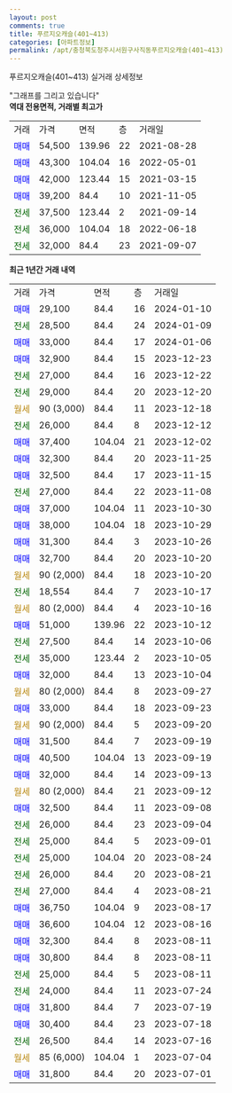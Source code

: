 ```yaml
---
layout: post
comments: true
title: 푸르지오캐슬(401~413)
categories: [아파트정보]
permalink: /apt/충청북도청주시서원구사직동푸르지오캐슬(401~413)
---
```


푸르지오캐슬(401~413) 실거래 상세정보

<script type="text/javascript">
  google.charts.load('current', {'packages':['line', 'corechart']});
  google.charts.setOnLoadCallback(drawChart);

  function drawChart() {
    var data = new google.visualization.DataTable();
    data.addColumn('date', '거래일');
    data.addColumn('number', "매매");
    data.addColumn('number', "전세");
    data.addColumn('number', "전매");

    data.addRows([[new Date(Date.parse("2024-01-10")), 29100, null, null], [new Date(Date.parse("2024-01-09")), null, 28500, null], [new Date(Date.parse("2024-01-06")), 33000, null, null], [new Date(Date.parse("2023-12-23")), 32900, null, null], [new Date(Date.parse("2023-12-22")), null, 27000, null], [new Date(Date.parse("2023-12-20")), null, 29000, null], [new Date(Date.parse("2023-12-18")), null, null, null], [new Date(Date.parse("2023-12-12")), null, 26000, null], [new Date(Date.parse("2023-12-02")), 37400, null, null], [new Date(Date.parse("2023-11-25")), 32300, null, null], [new Date(Date.parse("2023-11-15")), 32500, null, null], [new Date(Date.parse("2023-11-08")), null, 27000, null], [new Date(Date.parse("2023-10-30")), 37000, null, null], [new Date(Date.parse("2023-10-29")), 38000, null, null], [new Date(Date.parse("2023-10-26")), 31300, null, null], [new Date(Date.parse("2023-10-20")), 32700, null, null], [new Date(Date.parse("2023-10-20")), null, null, null], [new Date(Date.parse("2023-10-17")), null, 18554, null], [new Date(Date.parse("2023-10-16")), null, null, null], [new Date(Date.parse("2023-10-12")), 51000, null, null], [new Date(Date.parse("2023-10-06")), null, 27500, null], [new Date(Date.parse("2023-10-05")), null, 35000, null], [new Date(Date.parse("2023-10-04")), 32000, null, null], [new Date(Date.parse("2023-09-27")), null, null, null], [new Date(Date.parse("2023-09-23")), 33000, null, null], [new Date(Date.parse("2023-09-20")), null, null, null], [new Date(Date.parse("2023-09-19")), 31500, null, null], [new Date(Date.parse("2023-09-19")), 40500, null, null], [new Date(Date.parse("2023-09-13")), 32000, null, null], [new Date(Date.parse("2023-09-12")), null, null, null], [new Date(Date.parse("2023-09-08")), 32500, null, null], [new Date(Date.parse("2023-09-04")), null, 26000, null], [new Date(Date.parse("2023-09-01")), null, 25000, null], [new Date(Date.parse("2023-08-24")), null, 25000, null], [new Date(Date.parse("2023-08-21")), null, 26000, null], [new Date(Date.parse("2023-08-21")), null, 27000, null], [new Date(Date.parse("2023-08-17")), 36750, null, null], [new Date(Date.parse("2023-08-16")), 36600, null, null], [new Date(Date.parse("2023-08-11")), 32300, null, null], [new Date(Date.parse("2023-08-11")), 30800, null, null], [new Date(Date.parse("2023-08-11")), null, 25000, null], [new Date(Date.parse("2023-07-24")), null, 24000, null], [new Date(Date.parse("2023-07-19")), 31800, null, null], [new Date(Date.parse("2023-07-18")), 30400, null, null], [new Date(Date.parse("2023-07-16")), null, 26500, null], [new Date(Date.parse("2023-07-04")), null, null, null], [new Date(Date.parse("2023-07-01")), 31800, null, null]]);

    var options = {
      hAxis: {
        format: 'yyyy/MM/dd'
      },    
      lineWidth: 0,
      pointsVisible: true,    
      title: '최근 1년간 유형별 실거래가 분포',
      legend: { position: 'bottom' }
    };

    var formatter = new google.visualization.NumberFormat({pattern:'###,###'} );
    formatter.format(data, 1);
    formatter.format(data, 2);
    
    setTimeout(function() {
        var chart = new google.visualization.LineChart(document.getElementById('columnchart_material'));
        chart.draw(data, (options));
        document.getElementById('loading').style.display = 'none';
    }, 200);
  }
</script>


<div id="loading" style="z-index:20; display: block; margin-left: 0px">"그래프를 그리고 있습니다"</div>
<div id="columnchart_material" style="width: 95%; margin-left: 0px; display: block"></div>
<!-- contents start -->
<b>역대 전용면적, 거래별 최고가</b>
<table class="sortable">
    <tr>
      <td>거래</td>
      <td>가격</td>
      <td>면적</td>
      <td>층</td>
      <td>거래일</td>
    </tr>
        <tr>
          <td><a style="color: blue">매매</a></td>
          <td>54,500</td>
          <td>139.96</td>
          <td>22</td>
          <td>2021-08-28</td>
        </tr>            <tr>
          <td><a style="color: blue">매매</a></td>
          <td>43,300</td>
          <td>104.04</td>
          <td>16</td>
          <td>2022-05-01</td>
        </tr>            <tr>
          <td><a style="color: blue">매매</a></td>
          <td>42,000</td>
          <td>123.44</td>
          <td>15</td>
          <td>2021-03-15</td>
        </tr>            <tr>
          <td><a style="color: blue">매매</a></td>
          <td>39,200</td>
          <td>84.4</td>
          <td>10</td>
          <td>2021-11-05</td>
        </tr>        
        <tr>
              <td><a style="color: darkgreen">전세</a></td>
              <td>37,500</td>
              <td>123.44</td>
              <td>2</td>
              <td>2021-09-14</td>
            </tr>            <tr>
              <td><a style="color: darkgreen">전세</a></td>
              <td>36,000</td>
              <td>104.04</td>
              <td>18</td>
              <td>2022-06-18</td>
            </tr>            <tr>
              <td><a style="color: darkgreen">전세</a></td>
              <td>32,000</td>
              <td>84.4</td>
              <td>23</td>
              <td>2021-09-07</td>
            </tr>        
    
</table>

<b>최근 1년간 거래 내역</b>

<table class="sortable">
    <tr>
      <td>거래</td>
      <td>가격</td>
      <td>면적</td>
      <td>층</td>
      <td>거래일</td>
    </tr>
    <tr>
      <td><a style="color: blue">매매</a></td>
      <td>29,100</td>
      <td>84.4</td>
      <td>16</td>
      <td>2024-01-10</td>
    </tr>          <tr>
      <td><a style="color: darkgreen">전세</a></td>
      <td>28,500</td>
      <td>84.4</td>
      <td>24</td>
      <td>2024-01-09</td>
    </tr>          <tr>
      <td><a style="color: blue">매매</a></td>
      <td>33,000</td>
      <td>84.4</td>
      <td>17</td>
      <td>2024-01-06</td>
    </tr>          <tr>
      <td><a style="color: blue">매매</a></td>
      <td>32,900</td>
      <td>84.4</td>
      <td>15</td>
      <td>2023-12-23</td>
    </tr>          <tr>
      <td><a style="color: darkgreen">전세</a></td>
      <td>27,000</td>
      <td>84.4</td>
      <td>16</td>
      <td>2023-12-22</td>
    </tr>          <tr>
      <td><a style="color: darkgreen">전세</a></td>
      <td>29,000</td>
      <td>84.4</td>
      <td>20</td>
      <td>2023-12-20</td>
    </tr>          <tr>
      <td><a style="color: darkgoldenrod">월세</a></td>
      <td>90 (3,000)</td>
      <td>84.4</td>
      <td>11</td>
      <td>2023-12-18</td>
    </tr>          <tr>
      <td><a style="color: darkgreen">전세</a></td>
      <td>26,000</td>
      <td>84.4</td>
      <td>8</td>
      <td>2023-12-12</td>
    </tr>          <tr>
      <td><a style="color: blue">매매</a></td>
      <td>37,400</td>
      <td>104.04</td>
      <td>21</td>
      <td>2023-12-02</td>
    </tr>          <tr>
      <td><a style="color: blue">매매</a></td>
      <td>32,300</td>
      <td>84.4</td>
      <td>20</td>
      <td>2023-11-25</td>
    </tr>          <tr>
      <td><a style="color: blue">매매</a></td>
      <td>32,500</td>
      <td>84.4</td>
      <td>17</td>
      <td>2023-11-15</td>
    </tr>          <tr>
      <td><a style="color: darkgreen">전세</a></td>
      <td>27,000</td>
      <td>84.4</td>
      <td>22</td>
      <td>2023-11-08</td>
    </tr>          <tr>
      <td><a style="color: blue">매매</a></td>
      <td>37,000</td>
      <td>104.04</td>
      <td>11</td>
      <td>2023-10-30</td>
    </tr>          <tr>
      <td><a style="color: blue">매매</a></td>
      <td>38,000</td>
      <td>104.04</td>
      <td>18</td>
      <td>2023-10-29</td>
    </tr>          <tr>
      <td><a style="color: blue">매매</a></td>
      <td>31,300</td>
      <td>84.4</td>
      <td>3</td>
      <td>2023-10-26</td>
    </tr>          <tr>
      <td><a style="color: blue">매매</a></td>
      <td>32,700</td>
      <td>84.4</td>
      <td>20</td>
      <td>2023-10-20</td>
    </tr>          <tr>
      <td><a style="color: darkgoldenrod">월세</a></td>
      <td>90 (2,000)</td>
      <td>84.4</td>
      <td>18</td>
      <td>2023-10-20</td>
    </tr>          <tr>
      <td><a style="color: darkgreen">전세</a></td>
      <td>18,554</td>
      <td>84.4</td>
      <td>7</td>
      <td>2023-10-17</td>
    </tr>          <tr>
      <td><a style="color: darkgoldenrod">월세</a></td>
      <td>80 (2,000)</td>
      <td>84.4</td>
      <td>4</td>
      <td>2023-10-16</td>
    </tr>          <tr>
      <td><a style="color: blue">매매</a></td>
      <td>51,000</td>
      <td>139.96</td>
      <td>22</td>
      <td>2023-10-12</td>
    </tr>          <tr>
      <td><a style="color: darkgreen">전세</a></td>
      <td>27,500</td>
      <td>84.4</td>
      <td>14</td>
      <td>2023-10-06</td>
    </tr>          <tr>
      <td><a style="color: darkgreen">전세</a></td>
      <td>35,000</td>
      <td>123.44</td>
      <td>2</td>
      <td>2023-10-05</td>
    </tr>          <tr>
      <td><a style="color: blue">매매</a></td>
      <td>32,000</td>
      <td>84.4</td>
      <td>13</td>
      <td>2023-10-04</td>
    </tr>          <tr>
      <td><a style="color: darkgoldenrod">월세</a></td>
      <td>80 (2,000)</td>
      <td>84.4</td>
      <td>8</td>
      <td>2023-09-27</td>
    </tr>          <tr>
      <td><a style="color: blue">매매</a></td>
      <td>33,000</td>
      <td>84.4</td>
      <td>18</td>
      <td>2023-09-23</td>
    </tr>          <tr>
      <td><a style="color: darkgoldenrod">월세</a></td>
      <td>90 (2,000)</td>
      <td>84.4</td>
      <td>5</td>
      <td>2023-09-20</td>
    </tr>          <tr>
      <td><a style="color: blue">매매</a></td>
      <td>31,500</td>
      <td>84.4</td>
      <td>7</td>
      <td>2023-09-19</td>
    </tr>          <tr>
      <td><a style="color: blue">매매</a></td>
      <td>40,500</td>
      <td>104.04</td>
      <td>13</td>
      <td>2023-09-19</td>
    </tr>          <tr>
      <td><a style="color: blue">매매</a></td>
      <td>32,000</td>
      <td>84.4</td>
      <td>14</td>
      <td>2023-09-13</td>
    </tr>          <tr>
      <td><a style="color: darkgoldenrod">월세</a></td>
      <td>80 (2,000)</td>
      <td>84.4</td>
      <td>21</td>
      <td>2023-09-12</td>
    </tr>          <tr>
      <td><a style="color: blue">매매</a></td>
      <td>32,500</td>
      <td>84.4</td>
      <td>11</td>
      <td>2023-09-08</td>
    </tr>          <tr>
      <td><a style="color: darkgreen">전세</a></td>
      <td>26,000</td>
      <td>84.4</td>
      <td>23</td>
      <td>2023-09-04</td>
    </tr>          <tr>
      <td><a style="color: darkgreen">전세</a></td>
      <td>25,000</td>
      <td>84.4</td>
      <td>5</td>
      <td>2023-09-01</td>
    </tr>          <tr>
      <td><a style="color: darkgreen">전세</a></td>
      <td>25,000</td>
      <td>104.04</td>
      <td>20</td>
      <td>2023-08-24</td>
    </tr>          <tr>
      <td><a style="color: darkgreen">전세</a></td>
      <td>26,000</td>
      <td>84.4</td>
      <td>20</td>
      <td>2023-08-21</td>
    </tr>          <tr>
      <td><a style="color: darkgreen">전세</a></td>
      <td>27,000</td>
      <td>84.4</td>
      <td>4</td>
      <td>2023-08-21</td>
    </tr>          <tr>
      <td><a style="color: blue">매매</a></td>
      <td>36,750</td>
      <td>104.04</td>
      <td>9</td>
      <td>2023-08-17</td>
    </tr>          <tr>
      <td><a style="color: blue">매매</a></td>
      <td>36,600</td>
      <td>104.04</td>
      <td>12</td>
      <td>2023-08-16</td>
    </tr>          <tr>
      <td><a style="color: blue">매매</a></td>
      <td>32,300</td>
      <td>84.4</td>
      <td>8</td>
      <td>2023-08-11</td>
    </tr>          <tr>
      <td><a style="color: blue">매매</a></td>
      <td>30,800</td>
      <td>84.4</td>
      <td>8</td>
      <td>2023-08-11</td>
    </tr>          <tr>
      <td><a style="color: darkgreen">전세</a></td>
      <td>25,000</td>
      <td>84.4</td>
      <td>5</td>
      <td>2023-08-11</td>
    </tr>          <tr>
      <td><a style="color: darkgreen">전세</a></td>
      <td>24,000</td>
      <td>84.4</td>
      <td>11</td>
      <td>2023-07-24</td>
    </tr>          <tr>
      <td><a style="color: blue">매매</a></td>
      <td>31,800</td>
      <td>84.4</td>
      <td>7</td>
      <td>2023-07-19</td>
    </tr>          <tr>
      <td><a style="color: blue">매매</a></td>
      <td>30,400</td>
      <td>84.4</td>
      <td>23</td>
      <td>2023-07-18</td>
    </tr>          <tr>
      <td><a style="color: darkgreen">전세</a></td>
      <td>26,500</td>
      <td>84.4</td>
      <td>14</td>
      <td>2023-07-16</td>
    </tr>          <tr>
      <td><a style="color: darkgoldenrod">월세</a></td>
      <td>85 (6,000)</td>
      <td>104.04</td>
      <td>1</td>
      <td>2023-07-04</td>
    </tr>          <tr>
      <td><a style="color: blue">매매</a></td>
      <td>31,800</td>
      <td>84.4</td>
      <td>20</td>
      <td>2023-07-01</td>
    </tr>      </table>
<!-- contents end -->    

